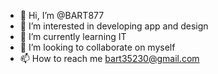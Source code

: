 - 👋 Hi, I’m @BART877
- 👀 I’m interested in developing app and design 
- 🌱 I’m currently learning IT
- 💞️ I’m looking to collaborate on myself 
- 📫 How to reach me bart35230@gmail.com 

<!---
BART877/BART877 is a ✨ special ✨ repository because its `README.md` (this file) appears on your GitHub profile.
You can click the Preview link to take a look at your changes.
--->

